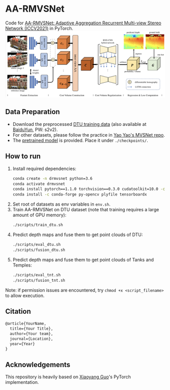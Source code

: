 # AA-RMVSNet
Code for [AA-RMVSNet: Adaptive Aggregation Recurrent Multi-view Stereo Network (ICCV2021)]() in PyTorch.
<img src="doc/architecture.png" width="800">

## Data Preparation
- Download the preprocessed [DTU training data](https://drive.google.com/file/d/1eDjh-_bxKKnEuz5h-HXS7EDJn59clx6V/view) (also available at [BaiduYun](https://pan.baidu.com/s/1Wb9E6BWCJu4wZfwxm_t4TQ#list/path=%2F), PW: s2v2).
- For other datasets, please follow the practice in [Yao Yao's MVSNet repo](https://github.com/YoYo000/MVSNet).
- The [pretrained model](https://drive.google.com/file/d/1vlfQqhvCA_lI3dRvmavQeDX19uxbTmZp/view?usp=sharing) is provided. Place it under `./checkpoints/`.


## How to run
1. Install required dependencies:
   ```bash
   conda create -n drmvsnet python=3.6
   conda activate drmvsnet
   conda install pytorch==1.1.0 torchvision==0.3.0 cudatoolkit=10.0 -c pytorch
   conda install -c conda-forge py-opencv plyfile tensorboardx
   ```
2. Set root of datasets as env variables in `env.sh`.
3. Train AA-RMVSNet on DTU dataset (note that training requires a large amount of GPU memory):
   ```bash
   ./scripts/train_dtu.sh
   ```
4. Predict depth maps and fuse them to get point clouds of DTU:
   ```bash
   ./scripts/eval_dtu.sh
   ./scripts/fusion_dtu.sh
   ```
6. Predict depth maps and fuse them to get point clouds of Tanks and Temples:
   ```bash
   ./scripts/eval_tnt.sh
   ./scripts/fusion_tnt.sh
   ```

Note: if permission issues are encountered, try `chmod +x <script_filename>` to allow execution.



## Citation   

```
@article{YourName,
  title={Your Title},
  author={Your team},
  journal={Location},
  year={Year}
}
```

## Acknowledgements
This repository is heavily based on [Xiaoyang Guo](https://github.com/xy-guo/MVSNet_pytorch)'s PyTorch implementation.

